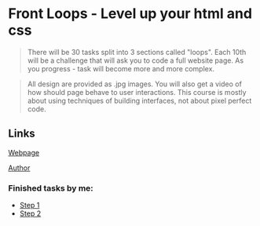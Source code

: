 # Front Loops - Level up your html and css

> There will be 30 tasks split into 3 sections called "loops". Each 10th will be a challenge that will ask you to code a full website page. As you progress - task will become more and more complex.

> All design are provided as .jpg images. You will also get a video of how should page behave to user interactions. This course is mostly about using techniques of building interfaces, not about pixel perfect code.

## Links

[Webpage](https://frontloops.io/)

[Author](https://frontloops.io/)

### Finished tasks by me:

* [Step 1]()
* [Step 2]()

